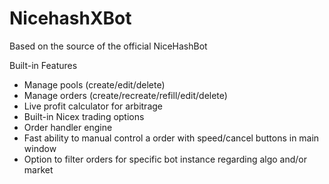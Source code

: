 # NicehashXBot

Based on the source of the official NiceHashBot

Built-in Features

- Manage pools (create/edit/delete)
- Manage orders (create/recreate/refill/edit/delete)
- Live profit calculator for arbitrage
- Built-in Nicex trading options
- Order handler engine 
- Fast ability to manual control a order with speed/cancel buttons in main window
- Option to filter orders for specific bot instance regarding algo and/or market
